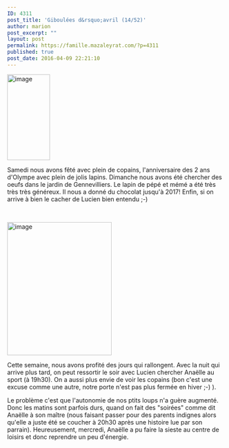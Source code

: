 ```yaml
---
ID: 4311
post_title: 'Giboulées d&rsquo;avril (14/52)'
author: marion
post_excerpt: ""
layout: post
permalink: https://famille.mazaleyrat.com/?p=4311
published: true
post_date: 2016-04-09 22:21:10
---
```

<a href="http://famille.mazaleyrat.com/wordpress/wp-content/uploads/2016/04/wpid-wp-1460233202524.jpg"><img class="alignleft " title="wp-1460233202524" src="http://famille.mazaleyrat.com/wordpress/wp-content/uploads/2016/04/wpid-wp-1460233202524.jpg" alt="image" width="99" height="199" /></a>

Samedi nous avons fêté avec plein de copains, l'anniversaire des 2 ans d'Olympe avec plein de jolis lapins. Dimanche nous avons été chercher des oeufs dans le jardin de Gennevilliers. Le lapin de pépé et mémé a été très très très généreux. Il nous a donné du chocolat jusqu'à 2017! Enfin, si on arrive à bien le cacher de Lucien bien entendu ;-)

&nbsp;

<img class="alignright " title="wp-1460233225713" src="http://famille.mazaleyrat.com/wordpress/wp-content/uploads/2016/04/wpid-wp-1460233225713.jpg" alt="image" width="242" height="309" />

Cette semaine, nous avons profité des jours qui rallongent. Avec la nuit qui arrive plus tard, on peut ressortir le soir avec Lucien chercher Anaëlle au sport (à 19h30). On a aussi plus envie de voir les copains (bon c'est une excuse comme une autre, notre porte n'est pas plus fermée en hiver ;-) ).

Le problème c'est que l'autonomie de nos ptits loups n'a guère augmenté. Donc les matins sont parfois durs, quand on fait des "soirées" comme dit Anaëlle à son maître (nous faisant passer pour des parents indignes alors qu'elle a juste été se coucher à 20h30 après une histoire lue par son parrain). Heureusement, mercredi, Anaëlle a pu faire la sieste au centre de loisirs et donc reprendre un peu d'énergie.

&nbsp;